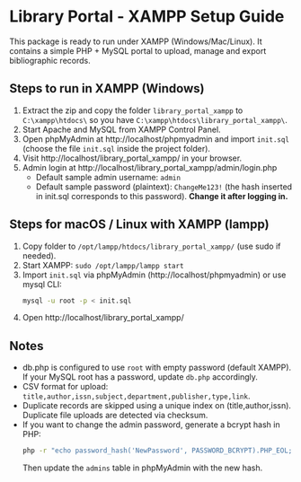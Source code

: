 # Library Portal - XAMPP Setup Guide

This package is ready to run under XAMPP (Windows/Mac/Linux). It contains a simple PHP + MySQL portal to upload, manage and export bibliographic records.

## Steps to run in XAMPP (Windows)

1. Extract the zip and copy the folder `library_portal_xampp` to `C:\xampp\htdocs\` so you have `C:\xampp\htdocs\library_portal_xampp\`.
2. Start Apache and MySQL from XAMPP Control Panel.
3. Open phpMyAdmin at http://localhost/phpmyadmin and import `init.sql` (choose the file `init.sql` inside the project folder).
4. Visit http://localhost/library_portal_xampp/ in your browser.
5. Admin login at http://localhost/library_portal_xampp/admin/login.php
   - Default sample admin username: `admin`
   - Default sample password (plaintext): `ChangeMe123!` (the hash inserted in init.sql corresponds to this password). **Change it after logging in.**

## Steps for macOS / Linux with XAMPP (lampp)
1. Copy folder to `/opt/lampp/htdocs/library_portal_xampp/` (use sudo if needed).
2. Start XAMPP: `sudo /opt/lampp/lampp start`
3. Import `init.sql` via phpMyAdmin (http://localhost/phpmyadmin) or use mysql CLI:
   ```bash
   mysql -u root -p < init.sql
   ```
4. Open http://localhost/library_portal_xampp/

## Notes
- db.php is configured to use `root` with empty password (default XAMPP). If your MySQL root has a password, update `db.php` accordingly.
- CSV format for upload: `title,author,issn,subject,department,publisher,type,link`.
- Duplicate records are skipped using a unique index on (title,author,issn). Duplicate file uploads are detected via checksum.
- If you want to change the admin password, generate a bcrypt hash in PHP:
  ```bash
  php -r "echo password_hash('NewPassword', PASSWORD_BCRYPT).PHP_EOL;"
  ```
  Then update the `admins` table in phpMyAdmin with the new hash.

